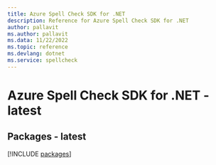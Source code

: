 ```yaml
---
title: Azure Spell Check SDK for .NET
description: Reference for Azure Spell Check SDK for .NET
author: pallavit
ms.author: pallavit
ms.data: 11/22/2022
ms.topic: reference
ms.devlang: dotnet
ms.service: spellcheck
---
```

# Azure Spell Check SDK for .NET - latest
## Packages - latest
[!INCLUDE [packages](spell-check-index.md)]